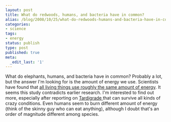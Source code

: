 ```yaml
---
layout: post
title: What do redwoods, humans, and bacteria have in common?
alias: /blog/2008/10/25/what-do-redwoods-humans-and-bacteria-have-in-common/
categories:
- science
tags:
- energy
status: publish
type: post
published: true
meta:
  _edit_last: '1'
---
```

What do elephants, humans, and bacteria have in common? Probably a lot, but the answer I'm looking for is the amount of energy we use. Scientists have found that <a title="Wired article" href="http://blog.wired.com/wiredscience/2008/10/scientists-comp.html" target="_blank">all living things use roughly the same amount of energy</a>. It seems this study contradicts earlier research. I'm interested to find out more, especially after reporting on <a title="Seth Holloway dot com: Tardigrade" href="http://sethholloway.com/blog/?p=103" target="_blank">Tardigrade </a>that can survive all kinds of crazy conditions. Even humans seem to burn different amount of energy (think of the skinny guy who can eat anything), although I doubt that's an order of magnitude different among species.
